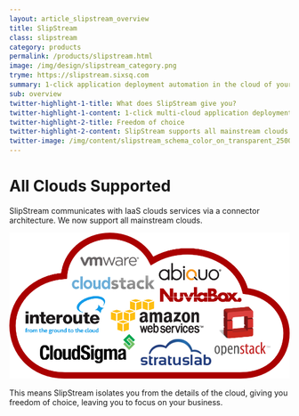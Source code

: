 ```yaml
---
layout: article_slipstream_overview
title: SlipStream
class: slipstream
category: products
permalink: /products/slipstream.html
image: /img/design/slipstream_category.png
tryme: https://slipstream.sixsq.com
summary: 1-click application deployment automation in the cloud of your choice. An open source solution to build your own app store and DevOps process.
sub: overview
twitter-highlight-1-title: What does SlipStream give you?
twitter-highlight-1-content: 1-click multi-cloud application deployment platform. Real multi-cloud software solution built on open source software
twitter-highlight-2-title: Freedom of choice
twitter-highlight-2-content: SlipStream supports all mainstream clouds.
twitter-image: /img/content/slipstream_schema_color_on_transparent_2500px.png
---
```


All Clouds Supported
========

SlipStream communicates with IaaS clouds services via a connector architecture. We now support all mainstream clouds.

<div class="container spacy">
<p align="center"><img src="/img/content/cloud_providers_color_on_transparent_1000px.png" alt="SlipStream Supported Clouds" /></p>
</div>

This means SlipStream isolates you from the details of the cloud, giving you freedom of choice, leaving you to focus on your business.

